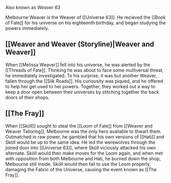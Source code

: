 Also known as *Weaver 63*

Melbourne Weaver is the Weaver of [[Universe 63]]. He recieved the [[Book of Fate]] for his universe on his eighteenth birthday, and began studying the powers immediately. 

## [[Weaver and Weaver (Storyline)|Weaver and Weaver]]
When [[Melissa Weaver]] fell into his universe, he was alerted by the [[Threads of Fate]]. Thinking he was about to face some multiversal threat, he immediately investigated. To his surprise, it was but another Weaver, fallen through the [[Silk Roads]].
His curiousity was piqued, and he offered to help her get used to her powers. Together, they worked out a way to keep a door open between their universes by stitching together the back doors of their shops.

## [[The Fray]]
When [[Sköll]] sought to steal the [[Loom of Fate]] from [[Weaver and Weaver Tailoring]], Melbourne was the only hero available to thwart them. 
Outmatched in raw power, he gambled that his own versions of [[Hati]] and Sköll would be up to the same idea. He led the werewolves through the joined door into [[Universe 63]], where Sköll viciously attacked his own alternate. 
Sköll would then make moves for the Loom again, and when met with opposition from both Melbourne and Hati, he burned down the shop, Melbourne still inside.
Sköll would then fail to use the Loom properly, damaging the Fabric of the Universe, causing the event known as [[The Fray]].

